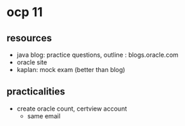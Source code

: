 # ocp 11

## resources

- java blog: practice questions, outline : blogs.oracle.com
- oracle site
- kaplan: mock exam (better than blog)

## practicalities

- create oracle count, certview account
  - same email
